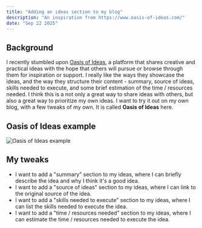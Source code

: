 ```yaml
---
title: "Adding an ideas section to my blog"
description: "An inspiration from https://www.oasis-of-ideas.com/" 
date: "Sep 22 2025"
---
```


## Background

I recently stumbled upon [Oasis of Ideas](https://www.oasis-of-ideas.com/), a platform that shares creative and practical ideas with the hope that others will pursue or browse through them for inspiration or support. I really like the ways they showcase the ideas, and the way they structure their content - summary, source of ideas, skills needed to execute, and some brief estimation of the time / resources needed. I think this is a not only a great way to share ideas with others, but also a great way to prioritize my own ideas. I want to try it out on my own blog, with a few tweaks of my own. It is called **Oasis of Ideas** here. 

## Oasis of Ideas example 

![Oasis of Ideas example](/oasis-of-ideas-example.png)

## My tweaks

- I want to add a "summary" section to my ideas, where I can briefly describe the idea and why I think it's a good idea.
- I want to add a "source of ideas" section to my ideas, where I can link to the original source of the idea.
- I want to add a "skills needed to execute" section to my ideas, where I can list the skills needed to execute the idea.
- I want to add a "time / resources needed" section to my ideas, where I can estimate the time / resources needed to execute the idea.